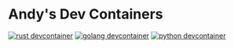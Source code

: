 # Andy's Dev Containers
[![rust devcontainer](https://github.com/aaweaver-actuary/devcontainers/actions/workflows/build-and-slim-rust-env.yaml/badge.svg?branch=main)](https://github.com/aaweaver-actuary/devcontainers/actions/workflows/build-and-slim-rust-env.yaml)
[![golang devcontainer](https://github.com/aaweaver-actuary/devcontainers/actions/workflows/build-go-env.yaml/badge.svg?branch=main)](https://github.com/aaweaver-actuary/devcontainers/actions/workflows/build-go-env.yaml)
[![python devcontainer](https://github.com/aaweaver-actuary/devcontainers/actions/workflows/build-python-env.yaml/badge.svg)](https://github.com/aaweaver-actuary/devcontainers/actions/workflows/build-python-env.yaml)
